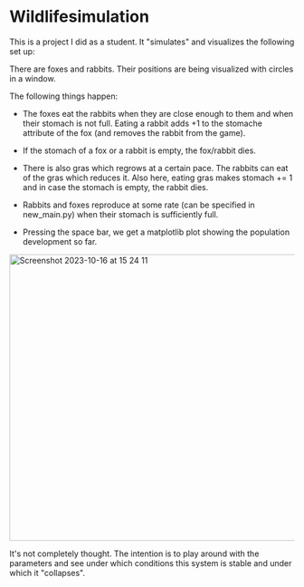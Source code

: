 # Wildlifesimulation

This is a project I did as a student. It "simulates" and visualizes the following set up:

There are foxes and rabbits. Their positions are being visualized with circles in a window. 

The following things happen:
 - The foxes eat the rabbits when they are close enough to them and when their stomach is not full. 
   Eating a rabbit adds +1 to the stomache attribute of the fox (and removes the rabbit from the game). 

 - If the stomach of a fox or a rabbit is empty, the fox/rabbit dies.

 - There is also gras which regrows at a certain pace. The rabbits can eat of the gras which reduces it. 
   Also here, eating gras makes stomach += 1 and in case the stomach is empty, the rabbit dies. 

 - Rabbits and foxes reproduce at some rate (can be specified in new_main.py) when their stomach is sufficiently full.

 - Pressing the space bar, we get a matplotlib plot showing the population development so far.

<img width="506" alt="Screenshot 2023-10-16 at 15 24 11" src="https://github.com/PezLurch/Foxesandrabbits/assets/36110820/aadb3939-6767-4a07-93ae-0024e2b4ba4d">

   
It's not completely thought. The intention is to play around with the parameters and see under which conditions this system is stable and under which it "collapses".
